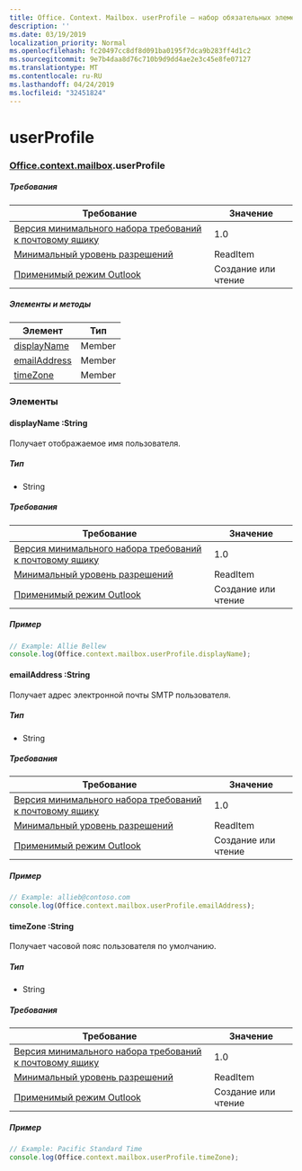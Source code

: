 ```yaml
---
title: Office. Context. Mailbox. userProfile — набор обязательных элементов 1,5
description: ''
ms.date: 03/19/2019
localization_priority: Normal
ms.openlocfilehash: fc20497cc8df8d091ba0195f7dca9b283ff4d1c2
ms.sourcegitcommit: 9e7b4daa8d76c710b9d9dd4ae2e3c45e8fe07127
ms.translationtype: MT
ms.contentlocale: ru-RU
ms.lasthandoff: 04/24/2019
ms.locfileid: "32451824"
---
```

# <a name="userprofile"></a>userProfile

### <a name="officeofficemdcontextofficecontextmdmailboxofficecontextmailboxmduserprofile"></a>[Office](Office.md)[.context](Office.context.md)[.mailbox](Office.context.mailbox.md).userProfile

##### <a name="requirements"></a>Требования

|Требование| Значение|
|---|---|
|[Версия минимального набора требований к почтовому ящику](/office/dev/add-ins/reference/requirement-sets/outlook-api-requirement-sets)| 1.0|
|[Минимальный уровень разрешений](/outlook/add-ins/understanding-outlook-add-in-permissions)| ReadItem|
|[Применимый режим Outlook](/outlook/add-ins/#extension-points)| Создание или чтение|

##### <a name="members-and-methods"></a>Элементы и методы

| Элемент | Тип |
|--------|------|
| [displayName](#displayname-string) | Member |
| [emailAddress](#emailaddress-string) | Member |
| [timeZone](#timezone-string) | Member |

### <a name="members"></a>Элементы

####  <a name="displayname-string"></a>displayName :String

Получает отображаемое имя пользователя.

##### <a name="type"></a>Тип

*   String

##### <a name="requirements"></a>Требования

|Требование| Значение|
|---|---|
|[Версия минимального набора требований к почтовому ящику](/office/dev/add-ins/reference/requirement-sets/outlook-api-requirement-sets)| 1.0|
|[Минимальный уровень разрешений](/outlook/add-ins/understanding-outlook-add-in-permissions)| ReadItem|
|[Применимый режим Outlook](/outlook/add-ins/#extension-points)| Создание или чтение|

##### <a name="example"></a>Пример

```javascript
// Example: Allie Bellew
console.log(Office.context.mailbox.userProfile.displayName);
```

####  <a name="emailaddress-string"></a>emailAddress :String

Получает адрес электронной почты SMTP пользователя.

##### <a name="type"></a>Тип

*   String

##### <a name="requirements"></a>Требования

|Требование| Значение|
|---|---|
|[Версия минимального набора требований к почтовому ящику](/office/dev/add-ins/reference/requirement-sets/outlook-api-requirement-sets)| 1.0|
|[Минимальный уровень разрешений](/outlook/add-ins/understanding-outlook-add-in-permissions)| ReadItem|
|[Применимый режим Outlook](/outlook/add-ins/#extension-points)| Создание или чтение|

##### <a name="example"></a>Пример

```javascript
// Example: allieb@contoso.com
console.log(Office.context.mailbox.userProfile.emailAddress);
```

####  <a name="timezone-string"></a>timeZone :String

Получает часовой пояс пользователя по умолчанию.

##### <a name="type"></a>Тип

*   String

##### <a name="requirements"></a>Требования

|Требование| Значение|
|---|---|
|[Версия минимального набора требований к почтовому ящику](/office/dev/add-ins/reference/requirement-sets/outlook-api-requirement-sets)| 1.0|
|[Минимальный уровень разрешений](/outlook/add-ins/understanding-outlook-add-in-permissions)| ReadItem|
|[Применимый режим Outlook](/outlook/add-ins/#extension-points)| Создание или чтение|

##### <a name="example"></a>Пример

```javascript
// Example: Pacific Standard Time
console.log(Office.context.mailbox.userProfile.timeZone);
```
